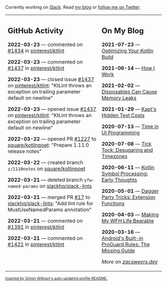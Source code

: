 Currently working on [Slack](https://slack.com/). Read [my blog](https://zacsweers.dev/) or [follow me on Twitter](https://twitter.com/ZacSweers).

<table><tr><td valign="top" width="60%">

## GitHub Activity
<!-- githubActivity starts -->
**2022-03-23** — commented on [#1434](https://github.com/pinterest/ktlint/issues/1434#issuecomment-1076742855) in [pinterest/ktlint](https://github.com/pinterest/ktlint)

**2022-03-23** — commented on [#1437](https://github.com/pinterest/ktlint/issues/1437#issuecomment-1076730830) in [pinterest/ktlint](https://github.com/pinterest/ktlint)

**2022-03-23** — closed issue [#1437](https://github.com/pinterest/ktlint/issues/1437) on [pinterest/ktlint](https://github.com/pinterest/ktlint): "KtLint throws an exception on trailing parameter default on newline"

**2022-03-23** — opened issue [#1437](https://github.com/pinterest/ktlint/issues/1437) on [pinterest/ktlint](https://github.com/pinterest/ktlint): "KtLint throws an exception on trailing parameter default on newline"

**2022-03-22** — opened PR [#1227](https://github.com/square/kotlinpoet/pull/1227) to [square/kotlinpoet](https://github.com/square/kotlinpoet): "Prepare 1.11.0 release notes"

**2022-03-22** — created branch `z/1110notes` on [square/kotlinpoet](https://github.com/square/kotlinpoet)

**2022-03-21** — deleted branch `yfw-named-params` on [slackhq/slack-lints](https://github.com/slackhq/slack-lints)

**2022-03-21** — merged PR [#17](https://github.com/slackhq/slack-lints/pull/17) to [slackhq/slack-lints](https://github.com/slackhq/slack-lints): "Add lint rule for MustUseNamedParams annotation"

**2022-03-21** — commented on [#1391](https://github.com/pinterest/ktlint/issues/1391#issuecomment-1074388850) in [pinterest/ktlint](https://github.com/pinterest/ktlint)

**2022-03-21** — commented on [#1421](https://github.com/pinterest/ktlint/issues/1421#issuecomment-1074025576) in [pinterest/ktlint](https://github.com/pinterest/ktlint)
<!-- githubActivity ends -->
</td><td valign="top" width="40%">

## On My Blog
<!-- blog starts -->
**2021-07-23** — [Optimizing Your Kotlin Build](https://www.zacsweers.dev/optimizing-your-kotlin-build/)

**2021-06-14** — [How I Work](https://www.zacsweers.dev/how-i-work/)

**2021-02-02** — [Disposables Can Cause Memory Leaks](https://www.zacsweers.dev/disposables-can-cause-memory-leaks/)

**2021-01-29** — [Kapt's Hidden Test Costs](https://www.zacsweers.dev/kapts-hidden-test-costs/)

**2020-07-13** — [Time in UI Programming](https://www.zacsweers.dev/time-in-ui/)

**2020-07-08** — [Tick Tock: Desugaring and Timezones](https://www.zacsweers.dev/ticktock-desugaring-timezones/)

**2020-06-11** — [Kotlin Symbol Processing: Early Thoughts](https://www.zacsweers.dev/kotlin-symbol-processor-early-thoughts/)

**2020-05-01** — [Dagger Party Tricks: Extension Functions](https://www.zacsweers.dev/dagger-party-tricks-extension-functions/)

**2020-04-03** — [Making My WFH Life Bearable](https://www.zacsweers.dev/making-wfh-life-bearable/)

**2020-03-16** — [Android's Built-in ProGuard Rules: The Missing Guide](https://www.zacsweers.dev/android-proguard-rules/)
<!-- blog ends -->
_More on [zacsweers.dev](https://zacsweers.dev/)_
</td></tr></table>

<sub><a href="https://simonwillison.net/2020/Jul/10/self-updating-profile-readme/">Inspired by Simon Willison's auto-updating profile README.</a></sub>